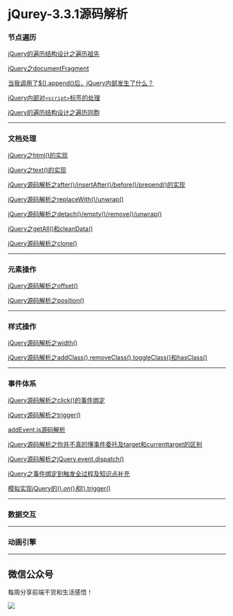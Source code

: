 <h1>jQurey-3.3.1源码解析</h1>

<h3>节点遍历</h3>

[jQuery的遍历结构设计之遍历祖先](https://www.jianshu.com/p/936f84a01e13)

[jQuery之documentFragment](https://www.jianshu.com/p/b5ec82fb96a6)

[当我调用了$().append()后，jQuery内部发生了什么？](https://www.jianshu.com/p/71187529ed06)

[jQuery内部对`<script>`标签的处理](https://www.jianshu.com/p/99c32cd52b52)

[jQuery的遍历结构设计之遍历同胞](https://www.jianshu.com/p/2cb72ffbb624)

***
<h3>文档处理</h3>

[jQuery之html()的实现](https://www.jianshu.com/p/645b3b4461c5)

[jQuery之text()的实现](https://www.jianshu.com/p/f837849ba847)

[jQuery源码解析之after()/insertAfter()/before()/prepend()的实现](https://www.jianshu.com/p/331fd5a86c89)

[jQuery源码解析之replaceWith()/unwrap()](https://www.jianshu.com/p/5d266a7bc62a)

[jQuery源码解析之detach()/empty()/remove()/unwrap()](https://www.jianshu.com/p/47d4cb07142e)

[jQuery之getAll()和cleanData()](https://www.jianshu.com/p/84ffc5786c60)

[jQuery源码解析之clone()](https://www.jianshu.com/p/62cfe90c4ea3)

***
<h3>元素操作</h3>

[jQuery源码解析之offset()](https://www.jianshu.com/p/c68e714ab3fb)

[jQuery源码解析之position()](https://www.jianshu.com/p/ea25485a34b8)

***
<h3>样式操作</h3>

[jQuery源码解析之width()](https://www.jianshu.com/p/43ba21e47c02)

[jQuery源码解析之addClass(),removeClass(),toggleClass()和hasClass()](https://www.jianshu.com/p/7c760632f3ad)

***
<h3>事件体系</h3>

[jQuery源码解析之click()的事件绑定](https://www.jianshu.com/p/bf40702cb8aa)

[jQuery源码解析之trigger()](https://www.jianshu.com/p/077dd7fb1907)

[addEvent.js源码解析](https://www.jianshu.com/p/e146c94e1935)

[jQuery源码解析之你并不真的懂事件委托及target和currenttarget的区别](https://www.jianshu.com/p/66aebb873c99)

[jQuery源码解析之jQuery.event.dispatch()](https://www.jianshu.com/p/1aa1935dbac1)

[jQuery之事件绑定到触发全过程及知识点补充](https://www.jianshu.com/p/06fef5769d8f)

[模拟实现jQuery的$().on()和$().trigger()](https://www.jianshu.com/p/630b94a9a311)

***
<h3>数据交互</h3>

***
<h3>动画引擎</h3>

***
<h2>微信公众号</h2>

每周分享前端干货和生活感悟！

 ![](https://upload-images.jianshu.io/upload_images/5518628-d990fd52db10fd66.png?imageMogr2/auto-orient/strip%7CimageView2/2/w/1240)

